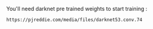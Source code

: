 You'll need darknet pre trained weights to start training :

	https://pjreddie.com/media/files/darknet53.conv.74
